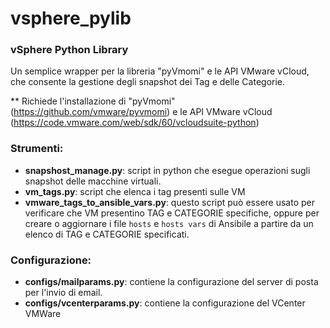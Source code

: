 # vsphere_pylib

### vSphere Python Library

Un semplice wrapper per la libreria "pyVmomi" e le API VMware vCloud, che consente la gestione degli snapshot dei Tag e delle Categorie.

** Richiede l'installazione di "pyVmomi" (https://github.com/vmware/pyvmomi) e le API VMware vCloud (https://code.vmware.com/web/sdk/60/vcloudsuite-python)


### Strumenti:

- **snapshost_manage.py**: script in python che esegue operazioni sugli snapshot delle macchine virtuali.
- **vm_tags.py**: script che elenca i tag presenti sulle VM
- **vmware_tags_to_ansible_vars.py**: questo script può essere usato per verificare che VM presentino TAG e CATEGORIE specifiche,  oppure per creare o aggiornare i file `hosts` e `hosts vars` di Ansibile a partire da un elenco di TAG e CATEGORIE specificati.


### Configurazione:
- **configs/mailparams.py**: contiene la configurazione del server di posta per l'invio di email.
- **configs/vcenterparams.py**: contiene la configurazione del VCenter VMWare
